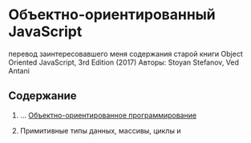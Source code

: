 # Объектно-ориентированный JavaScript

перевод заинтересовавшего меня содержания старой книги
Object Oriented JavaScript, 3rd Edition (2017)
Авторы: Stoyan Stefanov, Ved Antani

## Содержание

1. ...
[Объектно-ориентированное программирование](./01.md)

2. Примитивные типы данных, массивы, циклы и
